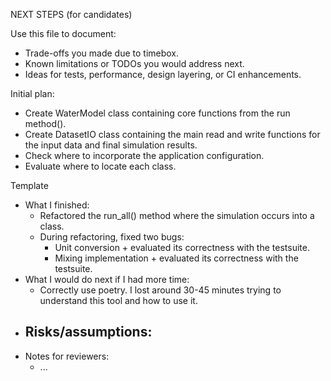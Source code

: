 NEXT STEPS (for candidates)

Use this file to document:
- Trade-offs you made due to timebox.
- Known limitations or TODOs you would address next.
- Ideas for tests, performance, design layering, or CI enhancements.

Initial plan:
- Create WaterModel class containing core functions from the run method().
- Create DatasetIO class containing the main read and write functions for the input data and final simulation results.
- Check where to incorporate the application configuration.
- Evaluate where to locate each class.

Template
- What I finished:
  - Refactored the run_all() method where the simulation occurs into a class.
  - During refactoring, fixed two bugs:
    * Unit conversion + evaluated its correctness with the testsuite.
    * Mixing implementation + evaluated its correctness with the testsuite.
- What I would do next if I had more time:
  - Correctly use poetry. I lost around 30-45 minutes trying to understand this tool and how to use it.
- Risks/assumptions:
  - 
- Notes for reviewers:
  - ...
